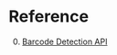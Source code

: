 # Reference

0. [Barcode Detection API](https://developer.mozilla.org/en-US/docs/Web/API/Barcode_Detection_API)

